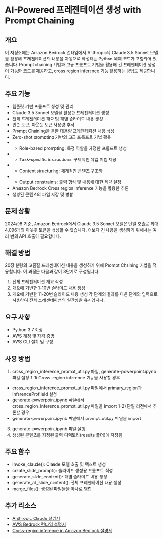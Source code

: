# AI-Powered 프레젠테이션 생성 with Prompt Chaining

## 개요
이 저장소에는 Amazon Bedrock 런타임에서 Anthropic의 Claude 3.5 Sonnet 모델을 활용해 프레젠테이션의 내용을 자동으로 작성하는 Python 예제 코드가 포함되어 있습니다. Prompt chaining 기법과 고급 프롬프트 기법을 활용해 긴 프레젠테이션 생성이 가능한 코드를 제공하고, cross region inference 기능 활용하는 방법도 제공합니다. 

## 주요 기능
* 템플릿 기반 프롬프트 생성 및 관리
* Claude 3.5 Sonnet 모델을 활용한 프레젠테이션 생성
* 전체 프레젠테이션 개요 및 개별 슬라이드 내용 생성
* 인풋 토큰, 아웃풋 토큰 사용량 추적
* Prompt Chaining을 통한 대용량 프레젠테이션 내용 생성
* Zero-shot prompting 기반의 고급 프롬프트 기법 활용
* * Role-based prompting: 특정 역할을 가정한 프롬프트 생성
* * Task-specific instructions: 구체적인 작업 지침 제공
* * Content structuring: 체계적인 콘텐츠 구조화
* * Output constraints: 출력 형식 및 내용에 대한 제약 설정
* Amazon Bedrock Cross region inference 기능을 활용한 추론
* 생성된 콘텐츠의 파일 저장 및 병합

## 문제 상황
2024/08 기준, Amazon Bedrock에서 Claude 3.5 Sonnet 모델은 단일 호출로 최대 4,096개의 아웃풋 토큰을 생성할 수 있습니다. 이보다 긴 내용을 생성하기 위해서는 여러 번의 API 호출이 필요합니다.

## 해결 방법
20장 분량의 고품질 프레젠테이션 내용을 생성하기 위해 Prompt Chaining 기법을 적용합니다. 이 과정은 다음과 같이 3단계로 구성됩니다.
1. 전체 프레젠테이션 개요 작성
2. 개요에 기반한 1-10번 슬라이드 내용 생성
3. 개요에 기반한 11-20번 슬라이드 내용 생성
각 단계의 결과를 다음 단계의 입력으로 사용하여 전체 프레젠테이션의 일관성을 유지합니다.

## 요구 사항
* Python 3.7 이상
* AWS 계정 및 자격 증명
* AWS CLI 설치 및 구성

## 사용 방법
1. cross_region_inference_prompt_util.py 파일, generate-powerpoint.ipynb 파일 설정
1-1) Cross-region inference 기능을 사용할 경우
* cross_region_inference_prompt_util.py 파일에서 primary_region과 inferenceProfileId 설정
* generate-powerpoint.ipynb 파일에서 cross_region_inference_prompt_util.py 파일을 import
1-2) 단일 리전에서 추론할 경우 
* generate-powerpoint.ipynb 파일에서 prompt_util.py 파일을 import
3. generate-powerpoint.ipynb 파일 실행
4. 생성된 콘텐츠를 지정된 출력 디렉토리(results 폴더)에 저장됨

## 주요 함수
* invoke_claude(): Claude 모델 호출 및 텍스트 생성
* create_slide_prompt(): 슬라이드 생성용 프롬프트 작성
* generate_slide_content(): 개별 슬라이드 내용 생성
* generate_all_slide_content(): 전체 프레젠테이션 내용 생성
* merge_files(): 생성된 파일들을 하나로 병합

## 추가 리소스
* [Anthropic Claude 설명서](https://docs.anthropic.com/claude/docs/intro-to-claude)
* [AWS Bedrock 런타임 설명서](https://docs.aws.amazon.com/ko_kr/bedrock/latest/userguide/service_code_examples_bedrock-runtime.html)
* [Cross-region inference in Amazon Bedrock 설명서](https://aws.amazon.com/blogs/machine-learning/getting-started-with-cross-region-inference-in-amazon-bedrock/)